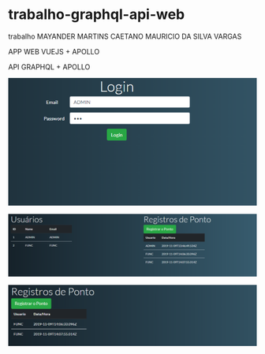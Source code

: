 # trabalho-graphql-api-web
trabalho
MAYANDER MARTINS CAETANO
MAURICIO DA SILVA VARGAS

APP WEB VUEJS + APOLLO

API GRAPHQL + APOLLO

![Login](https://github.com/mayander30/trabalho-graphql-api-web/blob/master/vLogin.png?raw=true)

![Admin](https://github.com/mayander30/trabalho-graphql-api-web/blob/master/vAdminRole.png?raw=true)

![Func](https://github.com/mayander30/trabalho-graphql-api-web/blob/master/vFuncRole.png?raw=true)

